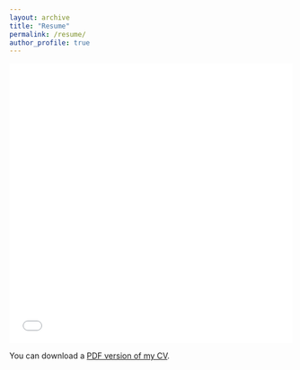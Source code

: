 ```yaml
---
layout: archive
title: "Resume"
permalink: /resume/
author_profile: true
---
```


<iframe src="/files/CV_Antoine_ASPEEL.pdf" width="100%" height="500" frameborder="no" border="0" marginwidth="0" marginheight="0"></iframe>

You can download a [PDF version of my CV](/files/CV_Antoine_ASPEEL.pdf).